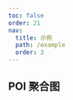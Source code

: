 ```yaml
---
toc: false
order: 21
nav:
  title: 示例
  path: /example
  order: 3
---
```


## POI 聚合图

<code src= './poiChart/index.tsx' compact="true" defaultShowCode></code>
